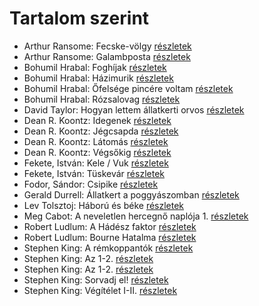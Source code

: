 # Tartalom szerint

- Arthur Ransome: Fecske-völgy [részletek](../_details/Arthur%20Ransome.md#id_422)
- Arthur Ransome: Galambposta [részletek](../_details/Arthur%20Ransome.md#id_431)
- Bohumil Hrabal: Foghíjak [részletek](../_details/Bohumil%20Hrabal.md#id_442)
- Bohumil Hrabal: Házimurik [részletek](../_details/Bohumil%20Hrabal.md#id_445)
- Bohumil Hrabal: Őfelsége pincére voltam [részletek](../_details/Bohumil%20Hrabal.md#id_446)
- Bohumil Hrabal: Rózsalovag [részletek](../_details/Bohumil%20Hrabal.md#id_447)
- David Taylor: Hogyan lettem állatkerti orvos [részletek](../_details/David%20Taylor.md#id_473)
- Dean R. Koontz: Idegenek [részletek](../_details/Dean%20R.%20Koontz.md#id_1086)
- Dean R. Koontz: Jégcsapda [részletek](../_details/Dean%20R.%20Koontz.md#id_1083)
- Dean R. Koontz: Látomás [részletek](../_details/Dean%20R.%20Koontz.md#id_1081)
- Dean R. Koontz: Végsőkig [részletek](../_details/Dean%20R.%20Koontz.md#id_1071)
- Fekete, István: Kele / Vuk [részletek](../_details/Fekete%2C%20Istv%C3%A1n.md#id_122)
- Fekete, István: Tüskevár [részletek](../_details/Fekete%2C%20Istv%C3%A1n.md#id_121)
- Fodor, Sándor: Csipike [részletek](../_details/Fodor%2C%20S%C3%A1ndor.md#id_391)
- Gerald Durrell: Állatkert a poggyászomban [részletek](../_details/Gerald%20Durrell.md#id_49)
- Lev Tolsztoj: Háború és béke [részletek](../_details/Lev%20Tolsztoj.md#id_563)
- Meg Cabot: A neveletlen hercegnő naplója 1. [részletek](../_details/Meg%20Cabot.md#id_432)
- Robert Ludlum: A Hádész faktor [részletek](../_details/Robert%20Ludlum.md#id_33)
- Robert Ludlum: Bourne Hatalma [részletek](../_details/Robert%20Ludlum.md#id_40)
- Stephen King: A rémkoppantók [részletek](../_details/Stephen%20King.md#id_535)
- Stephen King: Az 1-2. [részletek](../_details/Stephen%20King.md#id_118)
- Stephen King: Az 1-2. [részletek](../_details/Stephen%20King.md#id_119)
- Stephen King: Sorvadj el! [részletek](../_details/Stephen%20King.md#id_469)
- Stephen King: Végítélet I-II. [részletek](../_details/Stephen%20King.md#id_553)